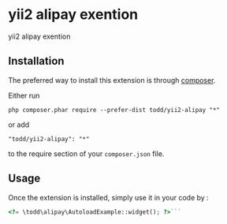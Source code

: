 yii2 alipay exention
====================
yii2 alipay exention

Installation
------------

The preferred way to install this extension is through [composer](http://getcomposer.org/download/).

Either run

```
php composer.phar require --prefer-dist todd/yii2-alipay "*"
```

or add

```
"todd/yii2-alipay": "*"
```

to the require section of your `composer.json` file.


Usage
-----

Once the extension is installed, simply use it in your code by  :

```php
<?= \todd\alipay\AutoloadExample::widget(); ?>```